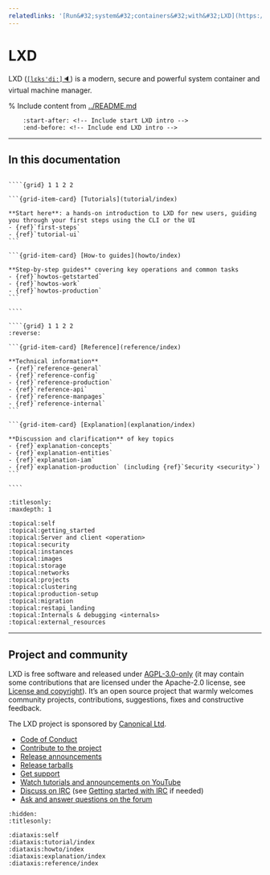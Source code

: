 ```yaml
---
relatedlinks: '[Run&#32;system&#32;containers&#32;with&#32;LXD](https://canonical.com/lxd), [Open&#32;source&#32;for&#32;beginners:&#32;setting&#32;up&#32;your&#32;dev&#32;environment&#32;with&#32;LXD](https://ubuntu.com/blog/open-source-for-beginners-dev-environment-with-lxd)'
---
```


# LXD

LXD (<a href="#" title="Listen" onclick="document.getElementById('player').play();return false;">`[lɛks'di:]`&#128264;</a>) is a modern, secure and powerful system container and virtual machine manager.

<audio id="player"><source src="_static/lxd.mp3" type="audio/mpeg"></audio>

% Include content from [../README.md](../README.md)
```{include} ../README.md
    :start-after: <!-- Include start LXD intro -->
    :end-before: <!-- Include end LXD intro -->
```

---

## In this documentation

`````{only} diataxis

````{grid} 1 1 2 2

```{grid-item-card} [Tutorials](tutorial/index)

**Start here**: a hands-on introduction to LXD for new users, guiding you through your first steps using the CLI or the UI
- {ref}`first-steps`
- {ref}`tutorial-ui`
```

```{grid-item-card} [How-to guides](howto/index)

**Step-by-step guides** covering key operations and common tasks
- {ref}`howtos-getstarted`
- {ref}`howtos-work`
- {ref}`howtos-production`
```

````

````{grid} 1 1 2 2
:reverse:

```{grid-item-card} [Reference](reference/index)

**Technical information**
- {ref}`reference-general`
- {ref}`reference-config`
- {ref}`reference-production`
- {ref}`reference-api`
- {ref}`reference-manpages`
- {ref}`reference-internal`
```

```{grid-item-card} [Explanation](explanation/index)

**Discussion and clarification** of key topics
- {ref}`explanation-concepts`
- {ref}`explanation-entities`
- {ref}`explanation-iam`
- {ref}`explanation-production` (including {ref}`Security <security>`)
```

````

`````

```{filtered-toctree}
:titlesonly:
:maxdepth: 1

:topical:self
:topical:getting_started
:topical:Server and client <operation>
:topical:security
:topical:instances
:topical:images
:topical:storage
:topical:networks
:topical:projects
:topical:clustering
:topical:production-setup
:topical:migration
:topical:restapi_landing
:topical:Internals & debugging <internals>
:topical:external_resources
```

---

## Project and community

LXD is free software and released under [AGPL-3.0-only](https://www.gnu.org/licenses/agpl-3.0.en.html) (it may contain some contributions that are licensed under the Apache-2.0 license, see [License and copyright](contributing)).
It’s an open source project that warmly welcomes community projects, contributions, suggestions, fixes and constructive feedback.

The LXD project is sponsored by [Canonical Ltd](https://canonical.com/).

- [Code of Conduct](https://github.com/canonical/lxd/blob/main/CODE_OF_CONDUCT.md)
- [Contribute to the project](contributing.md)
- [Release announcements](https://discourse.ubuntu.com/c/lxd/news/143)
- [Release tarballs](https://github.com/canonical/lxd/releases/)
- [Get support](support.md)
- [Watch tutorials and announcements on YouTube](https://www.youtube.com/c/LXDvideos)
- [Discuss on IRC](https://web.libera.chat/#lxd) (see [Getting started with IRC](https://discourse.ubuntu.com/t/getting-started-with-irc/37907) if needed)
- [Ask and answer questions on the forum](https://discourse.ubuntu.com/c/lxd/126)

```{filtered-toctree}
:hidden:
:titlesonly:

:diataxis:self
:diataxis:tutorial/index
:diataxis:howto/index
:diataxis:explanation/index
:diataxis:reference/index
```
